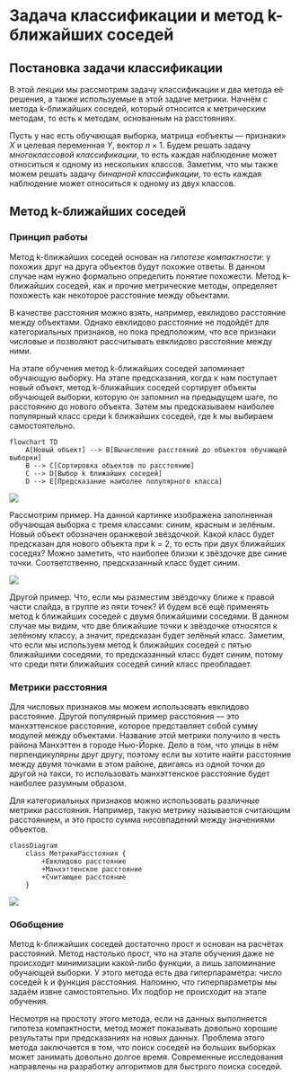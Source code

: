 # Задача классификации и метод k-ближайших соседей

## Постановка задачи классификации

В этой лекции мы рассмотрим задачу классификации и два метода её решения, а также используемые в этой задаче метрики. Начнём с метода k-ближайших соседей, который относится к метрическим методам, то есть к методам, основанным на расстояниях.

Пусть у нас есть обучающая выборка, матрица «объекты — признаки» $X$ и целевая переменная $Y$, вектор $n \times 1$. Будем решать задачу *многоклассовой классификации*, то есть каждая наблюдение может относиться к одному из нескольких классов. Заметим, что мы также можем решать задачу *бинарной классификации*, то есть каждая наблюдение может относиться к одному из двух классов.

## Метод k-ближайших соседей

### Принцип работы

Метод k-ближайших соседей основан на *гипотезе компактности*: у похожих друг на друга объектов будут похожие ответы. В данном случае нам нужно формально определить понятие похожести. Метод k-ближайших соседей, как и прочие метрические методы, определяет похожесть как некоторое расстояние между объектами.

В качестве расстояния можно взять, например, евклидово расстояние между объектами. Однако евклидово расстояние не подойдёт для категориальных признаков, но пока предположим, что все признаки числовые и позволяют рассчитывать евклидово расстояние между ними.

На этапе обучения метод k-ближайших соседей запоминает обучающую выборку. На этапе предсказания, когда к нам поступает новый объект, метод k-ближайших соседей сортирует объекты обучающей выборки, которую он запомнил на предыдущем шаге, по расстоянию до нового объекта. Затем мы предсказываем наиболее популярный класс среди k ближайших соседей, где k мы выбираем самостоятельно.

```mermaid
flowchart TD
    A[Новый объект] --> B[Вычисление расстояний до объектов обучающей выборки]
    B --> C[Сортировка объектов по расстоянию]
    C --> D[Выбор k ближайших соседей]
    D --> E[Предсказание наиболее популярного класса]
```

![](images/LEC_16_PART_01/000149s_top_8.jpg)

Рассмотрим пример. На данной картинке изображена заполненная обучающая выборка с тремя классами: синим, красным и зелёным. Новый объект обозначен оранжевой звёздочкой. Какой класс будет предсказан для нового объекта при k = 2, то есть при двух ближайших соседях? Можно заметить, что наиболее близки к звёздочке две синие точки. Соответственно, предсказанный класс будет синим.

![](images/LEC_16_PART_01/000179s_top_5.jpg)

Другой пример. Что, если мы разместим звёздочку ближе к правой части слайда, в группе из пяти точек? И будем всё ещё применять метод k ближайших соседей с двумя ближайшими соседями. В данном случае мы видим, что две ближайшие точки к звёздочке относятся к зелёному классу, а значит, предсказан будет зелёный класс. Заметим, что если мы используем метод k ближайших соседей с пятью ближайшими соседями, то предсказанный класс будет синим, потому что среди пяти ближайших соседей синий класс преобладает.

### Метрики расстояния

Для числовых признаков мы можем использовать евклидово расстояние. Другой популярный пример расстояния — это манхэттенское расстояние, которое представляет собой сумму модулей между объектами. Название этой метрики получило в честь района Манхэттен в городе Нью-Йорке. Дело в том, что улицы в нём перпендикулярны друг другу, поэтому если вы хотите найти расстояние между двумя точками в этом районе, двигаясь из одной точки до другой на такси, то использовать манхэттенское расстояние будет наиболее разумным образом.

Для категориальных признаков можно использовать различные метрики расстояния. Например, такую метрику называется считающим расстоянием, и это просто сумма несовпадений между значениями объектов.

```mermaid
classDiagram
    class МетрикиРасстояния {
        +Евклидово расстояние
        +Манхэттенское расстояние
        +Считающее расстояние
    }
```

![](images/LEC_16_PART_01/000219s_top_1.jpg)

### Обобщение

Метод k-ближайших соседей достаточно прост и основан на расчётах расстояний. Метод настолько прост, что на этапе обучения даже не происходит минимизации какой-либо функции, а лишь запоминание обучающей выборки. У этого метода есть два гиперпараметра: число соседей k и функция расстояния. Напомню, что гиперпараметры мы задаём извне самостоятельно. Их подбор не происходит на этапе обучения.

Несмотря на простоту этого метода, если на данных выполняется гипотеза компактности, метод может показывать довольно хорошие результаты при предсказаниях на новых данных. Проблема этого метода заключается в том, что поиск соседей на больших выборках может занимать довольно долгое время. Современные исследования направлены на разработку алгоритмов для быстрого поиска соседей.